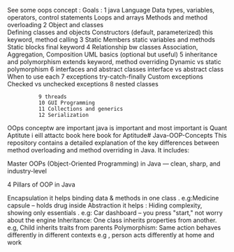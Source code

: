 See some oops concept :
              Goals : 
              1 java Language 
                              Data types, variables, operators, control statements
                              Loops and arrays
                              Methods and method overloading
              2 Object and classes  
                            Defining classes and objects
                            Constructors (default, parameterized)
                            this keyword, method calling
              3 Static Members 
                            static variables and methods
                             Static blocks
                            final keyword
              4 Relationship bw classes 
                              Association, Aggregation, Composition
                              UML basics (optional but useful)
              5 inheritance and polymorphism 
                              extends keyword, method overriding
                              Dynamic vs static polymorphism
              6 interfaces and abstract classes 
                              interface vs abstract class
                              When to use each
              7 exceptions 
                                try-catch-finally
                                Custom exceptions
                                Checked vs unchecked exceptions
              8 nested classes 
              
              9 threads 
              10 GUI Programming 
              11 Collections and generics
              12 Serialization 
              
OOps conceptw are important 
java is important and most important is Quant Aptitute i eill attactc book here book for Aptitude# Java-OOP-Concepts
This repository contains a detailed explanation of the key differences between method overloading and method overriding in Java. It includes:

Master OOPs (Object-Oriented Programming) in Java — clean, sharp, and industry-level


4 Pillars of OOP in Java

Encapsulation  it helps	binding data & methods in one class	 . e.g:Medicine capsule – holds drug inside
Abstraction  it helps		: Hiding complexity, showing only essentials	. e.g: Car dashboard – you press "start," not worry about the engine
Inheritance: One class inherits properties from another.  e.g, 	Child inherits traits from parents
Polymorphism: Same action behaves differently in different contexts	e.g , person acts differently at home and work






